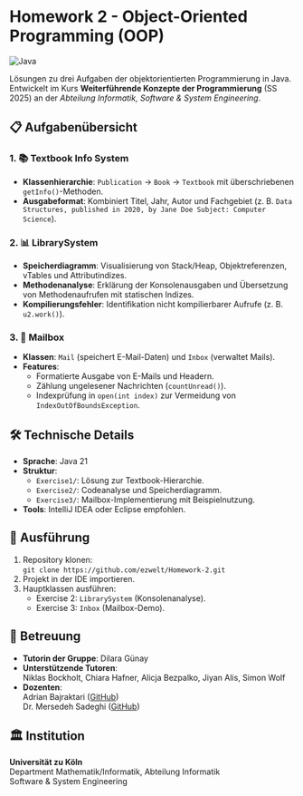 # Homework 2 - Object-Oriented Programming (OOP)

![Java](https://img.shields.io/badge/Java-21-blue?logo=java)

Lösungen zu drei Aufgaben der objektorientierten Programmierung in Java. Entwickelt im Kurs **Weiterführende Konzepte der Programmierung** (SS 2025) an der *Abteilung Informatik, Software & System Engineering*.

## 📋 Aufgabenübersicht

### 1. 📚 Textbook Info System
- **Klassenhierarchie**: `Publication` → `Book` → `Textbook` mit überschriebenen `getInfo()`-Methoden.
- **Ausgabeformat**: Kombiniert Titel, Jahr, Autor und Fachgebiet (z. B. `Data Structures, published in 2020, by Jane Doe Subject: Computer Science`).

### 2. 📊 LibrarySystem
- **Speicherdiagramm**: Visualisierung von Stack/Heap, Objektreferenzen, vTables und Attributindizes.
- **Methodenanalyse**: Erklärung der Konsolenausgaben und Übersetzung von Methodenaufrufen mit statischen Indizes.
- **Kompilierungsfehler**: Identifikation nicht kompilierbarer Aufrufe (z. B. `u2.work()`).

### 3. 📧 Mailbox
- **Klassen**: `Mail` (speichert E-Mail-Daten) und `Inbox` (verwaltet Mails).
- **Features**: 
  - Formatierte Ausgabe von E-Mails und Headern.
  - Zählung ungelesener Nachrichten (`countUnread()`).
  - Indexprüfung in `open(int index)` zur Vermeidung von `IndexOutOfBoundsException`.

## 🛠 Technische Details
- **Sprache**: Java 21
- **Struktur**:
  - `Exercise1/`: Lösung zur Textbook-Hierarchie.
  - `Exercise2/`: Codeanalyse und Speicherdiagramm.
  - `Exercise3/`: Mailbox-Implementierung mit Beispielnutzung.
- **Tools**: IntelliJ IDEA oder Eclipse empfohlen.

## 🚀 Ausführung
1. Repository klonen:  
   `git clone https://github.com/ezwelt/Homework-2.git`
2. Projekt in der IDE importieren.
3. Hauptklassen ausführen:
   - Exercise 2: `LibrarySystem` (Konsolenanalyse).
   - Exercise 3: `Inbox` (Mailbox-Demo).

## 👤 Betreuung
- **Tutorin der Gruppe**: Dilara Günay  
- **Unterstützende Tutoren**:  
  Niklas Bockholt, Chiara Hafner, Alicja Bezpalko, Jiyan Alis, Simon Wolf  
- **Dozenten**:  
  Adrian Bajraktari ([GitHub](https://github.com/AdrianBajraktari))  
  Dr. Mersedeh Sadeghi ([GitHub](https://github.com/mersedehSa))  

## 🏛 Institution
**Universität zu Köln**  
Department Mathematik/Informatik, Abteilung Informatik  
Software & System Engineering 
